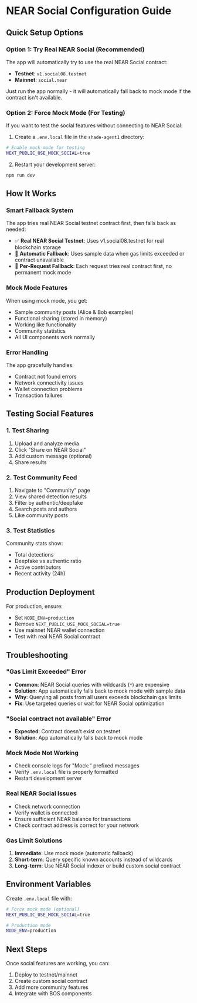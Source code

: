 # NEAR Social Configuration Guide

## Quick Setup Options

### Option 1: Try Real NEAR Social (Recommended)
The app will automatically try to use the real NEAR Social contract:
- **Testnet**: `v1.social08.testnet`
- **Mainnet**: `social.near`

Just run the app normally - it will automatically fall back to mock mode if the contract isn't available.

### Option 2: Force Mock Mode (For Testing)
If you want to test the social features without connecting to NEAR Social:

1. Create a `.env.local` file in the `shade-agent1` directory:
```bash
# Enable mock mode for testing
NEXT_PUBLIC_USE_MOCK_SOCIAL=true
```

2. Restart your development server:
```bash
npm run dev
```

## How It Works

### Smart Fallback System
The app tries real NEAR Social testnet contract first, then falls back as needed:
- ✅ **Real NEAR Social Testnet**: Uses v1.social08.testnet for real blockchain storage
- 🔄 **Automatic Fallback**: Uses sample data when gas limits exceeded or contract unavailable
- 🔄 **Per-Request Fallback**: Each request tries real contract first, no permanent mock mode

### Mock Mode Features
When using mock mode, you get:
- Sample community posts (Alice & Bob examples)
- Functional sharing (stored in memory)
- Working like functionality
- Community statistics
- All UI components work normally

### Error Handling
The app gracefully handles:
- Contract not found errors
- Network connectivity issues
- Wallet connection problems
- Transaction failures

## Testing Social Features

### 1. Test Sharing
1. Upload and analyze media
2. Click "Share on NEAR Social" 
3. Add custom message (optional)
4. Share results

### 2. Test Community Feed
1. Navigate to "Community" page
2. View shared detection results
3. Filter by authentic/deepfake
4. Search posts and authors
5. Like community posts

### 3. Test Statistics
Community stats show:
- Total detections
- Deepfake vs authentic ratio
- Active contributors
- Recent activity (24h)

## Production Deployment

For production, ensure:
- Set `NODE_ENV=production` 
- Remove `NEXT_PUBLIC_USE_MOCK_SOCIAL=true`
- Use mainnet NEAR wallet connection
- Test with real NEAR Social contract

## Troubleshooting

### "Gas Limit Exceeded" Error
- **Common**: NEAR Social queries with wildcards (`*`) are expensive
- **Solution**: App automatically falls back to mock mode with sample data
- **Why**: Querying all posts from all users exceeds blockchain gas limits
- **Fix**: Use targeted queries or wait for NEAR Social optimization

### "Social contract not available" Error
- **Expected**: Contract doesn't exist on testnet
- **Solution**: App automatically falls back to mock mode

### Mock Mode Not Working
- Check console logs for "Mock:" prefixed messages
- Verify `.env.local` file is properly formatted
- Restart development server

### Real NEAR Social Issues
- Check network connection
- Verify wallet is connected
- Ensure sufficient NEAR balance for transactions
- Check contract address is correct for your network

### Gas Limit Solutions
1. **Immediate**: Use mock mode (automatic fallback)
2. **Short-term**: Query specific known accounts instead of wildcards
3. **Long-term**: Use NEAR Social indexer or build custom social contract

## Environment Variables

Create `.env.local` file with:
```bash
# Force mock mode (optional)
NEXT_PUBLIC_USE_MOCK_SOCIAL=true

# Production mode
NODE_ENV=production
```

## Next Steps

Once social features are working, you can:
1. Deploy to testnet/mainnet
2. Create custom social contract
3. Add more community features
4. Integrate with BOS components 